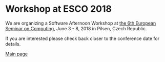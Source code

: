 Workshop at ESCO 2018
===

We are organizing a Software Afternoon Workshop at
[the 6th European Seminar on Computing](http://www.esco2018.femhub.com/minisymposia/#software_workshop), June 3 - 8, 2018 in Pilsen, Czech Republic.

If you are interested please check back closer to the conference date for details.

[Main page](https://pymor.org/)

